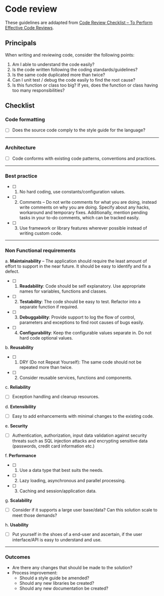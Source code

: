 # Code review

These guidelines are addapted from [Code Review Checklist – To Perform Effective Code Reviews](https://www.evoketechnologies.com/blog/code-review-checklist-perform-effective-code-reviews/).

## Principals

When writing and reviewing code, consider the following points:

1. Am I able to understand the code easily?
2. Is the code written following the coding standards/guidelines?
3. Is the same code duplicated more than twice?
4. Can I unit test / debug the code easily to find the root cause?
5. Is this function or class too big? If yes, does the function or class having too many responsibilities?

##  Checklist

### Code formatting

- [ ] Does the source code comply to the style guide for the language?

---

### Architecture

- [ ] Code conforms with existing code patterns, conventions and practices.

---

### Best practice

- [ ] 1. No hard coding, use constants/configuration values.
- [ ] 2. Comments – Do not write comments for what you are doing, instead write comments on why you are doing. Specify about any hacks, workaround and temporary fixes. Additionally, mention pending tasks in your to-do comments, which can be tracked easily.
- [ ] 3. Use framework or library features wherever possible instead of writing custom code.

---

### Non Functional requirements

a. __Maintainability__ – The application should require the least amount of effort to support in the near future. It should be easy to identify and fix a defect.

  - [ ] 1. __Readability__: Code should be self explanatory. Use appropriate names for variables, functions and classes.
  - [ ] 2. __Testability__: The code should be easy to test. Refactor into a separate function if required.
  - [ ] 3. __Debuggability__: Provide support to log the flow of control, parameters and exceptions to find root causes of bugs easily.
  - [ ] 4. __Configurability__: Keep the configurable values separate in. Do not hard code optional values.
  
b. __Reusability__

  - [ ] 1. DRY (Do not Repeat Yourself): The same code should not be repeated more than twice.
  - [ ] 2. Consider reusable services, functions and components.
  
c. __Reliability__

- [ ] Exception handling and cleanup resources.

d. __Extensibility__

- [ ] Easy to add enhancements with minimal changes to the existing code.

e. __Security__

- [ ] Authentication, authorization, input data validation against security threats such as SQL injection attacks and encrypting sensitive data (passwords, credit card information etc.)

f. __Performance__

  - [ ] 1. Use a data type that best suits the needs.
  - [ ] 2. Lazy loading, asynchronous and parallel processing.
  - [ ] 3. Caching and session/application data.
  
g. __Scalability__

- [ ] Consider if it supports a large user base/data? Can this solution scale to meet those demands?

h. __Usability__ 

- [ ] Put yourself in the shoes of a end-user and ascertain, if the user interface/API is easy to understand and use.

---

### Outcomes

* Are there any changes that should be made to the solution?
* Process improvement:
   * Should a style guide be amended?
   * Should any new libraries be created?
   * Should any new documentation be created?
